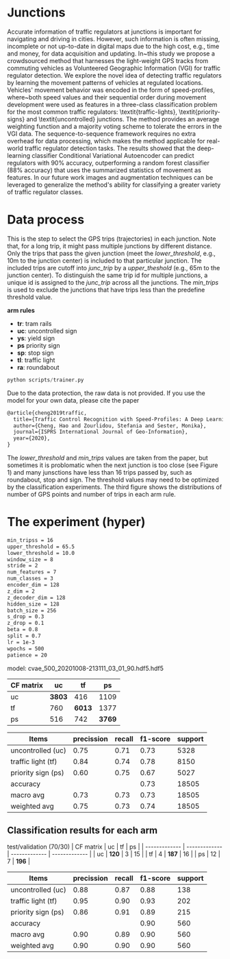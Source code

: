 # Junctions
Accurate information of traffic regulators at junctions is important for navigating and driving in cities. However, such information is often missing, incomplete or not up-to-date in digital maps due to the high cost, e.g., time and money, for data acquisition and updating. In~this study we propose a crowdsourced method that harnesses the light-weight GPS tracks from commuting vehicles as Volunteered Geographic Information (VGI) for traffic regulator detection. We explore the novel idea of detecting traffic regulators by learning the movement patterns of vehicles at regulated locations. Vehicles' movement behavior was encoded in the form of speed-profiles, where~both speed values and their sequential order during movement development were used as features in a three-class classification problem for the most common traffic regulators: \textit{traffic-lights}, \textit{priority-signs} and \textit{uncontrolled} junctions. The method provides an average weighting function and a majority voting scheme to tolerate the errors in the VGI data. The sequence-to-sequence framework requires no extra overhead for data processing, which makes the method applicable for real-world traffic regulator detection tasks. The results showed that the deep-learning classifier Conditional Variational Autoencoder can predict regulators with 90\% accuracy, outperforming a random forest classifier (88\% accuracy) that uses the summarized statistics of movement as features. In our future work images and augmentation techniques can be leveraged to generalize the method's ability for classifying a greater variety of traffic regulator classes.


# Data process
This is the step to select the GPS trips (trajectories) in each junction.
Note that, for a long trip, it might pass multiple junctions by different distance. Only the trips that pass the given junction (meet the *lower_threshold*, e.g., 10m to the junction center) is included to that particular junction. The included trips are cutoff into *junc_trip* by a *upper_theshold* (e.g., 65m to the junction center). 
To distinguish the same trip id for multiple junctions, a unique id is assigned to the *junc_trip* across all the junctions. The *min_trips* is used to exclude the junctions that have trips less than the predefine threshold value.

**arm rules**
- **tr**: tram rails
- **uc**: uncontrolled sign
- **ys**: yield sign
- **ps** priority sign
- **sp**: stop sign
- **tl**: traffic light
- **ra**: roundabout
 
``` python
python scripts/trainer.py
```

Due to the data protection, the raw data is not provided.
If you use the model for your own data, please cite the paper

``` html
@article{cheng2019traffic,
  title={Traffic Control Recognition with Speed-Profiles: A Deep Learning Approach},
  author={Cheng, Hao and Zourlidou, Stefania and Sester, Monika},
  journal={ISPRS International Journal of Geo-Information},
  year={2020},
}
```


The *lower_threshold* and *min_trips* values are taken from the paper, but sometimes it is problomatic when the next junction is too close (see Figure 1) and many junsctions have less than 16 trips passed by, such as roundabout, stop and sign. The threshold values may need to be optimized by the classification experiments. The third figure shows the distributions of number of GPS points and number of trips in each arm rule.


# The experiment (hyper)
```html
min_tripss = 16
upper_threshold = 65.5
lower_threshold = 10.0
window_size = 8
stride = 2
num_features = 7
num_classes = 3
encoder_dim = 128
z_dim = 2
z_decoder_dim = 128
hidden_size = 128
batch_size = 256
s_drop = 0.3
z_drop = 0.1
beta = 0.8
split = 0.7
lr = 1e-3
wpochs = 500
patience = 20
````

model: cvae_500_20201008-213111_03_01_90.hdf5.hdf5

| CF matrix  | uc | tf  | ps |
| ------------- | ------------- | ------------- | ------------- |
| uc | **3803** | 416 | 1109 |
| tf | 760 | **6013** | 1377 |
| ps | 516 | 742 | **3769** |

| Items  | precission | recall  | f1-score | support |
| ------------- | ------------- | ------------- | ------------- |------------- |
| uncontrolled (uc) | 0.75 | 0.71 | 0.73 | 5328 |
| traffic light (tf) | 0.84 | 0.74 | 0.78 | 8150 |
| priority sign (ps) | 0.60 | 0.75 | 0.67 | 5027 |
| accuracy |  |  | 0.73 | 18505 |
| macro avg | 0.73 | 0.73 | 0.73 | 18505 |
| weighted avg | 0.75 | 0.73 | 0.74 | 18505 |

## Classification results for each arm
test/validation (70/30)
| CF matrix  | uc | tf  | ps |
| ------------- | ------------- | ------------- | ------------- |
| uc | **120** | 3 | 15 |
| tf | 4 | **187** | 16 |
| ps | 12 | 7 | **196** |

| Items  | precission | recall  | f1-score | support |
| ------------- | ------------- | ------------- | ------------- |------------- |
| uncontrolled (uc) | 0.88 | 0.87 | 0.88 | 138 |
| traffic light (tf) | 0.95 | 0.90 | 0.93 | 202 |
| priority sign (ps) | 0.86 | 0.91 | 0.89 | 215 |
| accuracy |  |  | 0.90 | 560 |
| macro avg | 0.90 | 0.89 | 0.90 | 560 |
| weighted avg | 0.90 | 0.90 | 0.90 | 560 |
